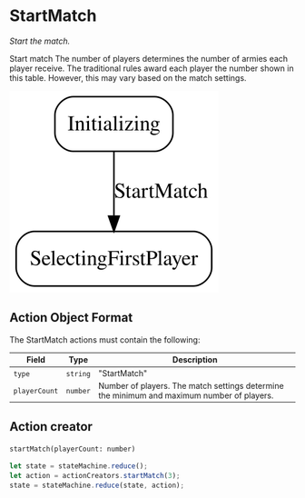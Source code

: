 

# StartMatch

*Start the match.*

Start match
The number of players determines the number of armies each player receive. The traditional rules award each player the number shown in this table. However, this may vary based on the match settings.

![StartMatch state diagram](startmatch.svg)
  

## Action Object Format
The StartMatch actions must contain the following:

Field        | Type       | Description
------------ | ---------- | -----------
`type`     | `string` | "StartMatch"
`playerCount` | `number` | Number of players. The match settings determine the minimum and maximum number of players.


## Action creator
`startMatch(playerCount: number)`


```javascript
let state = stateMachine.reduce();
let action = actionCreators.startMatch(3);
state = stateMachine.reduce(state, action);
```
  
  
  